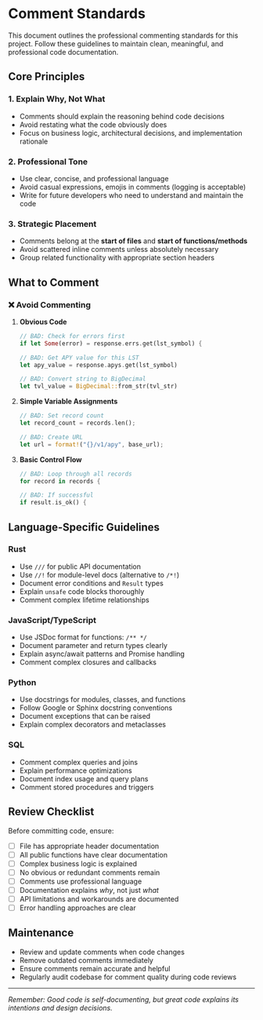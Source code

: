 # Comment Standards

This document outlines the professional commenting standards for this project. Follow these guidelines to maintain clean, meaningful, and professional code documentation.

## Core Principles

### 1. Explain Why, Not What
- Comments should explain the reasoning behind code decisions
- Avoid restating what the code obviously does
- Focus on business logic, architectural decisions, and implementation rationale

### 2. Professional Tone
- Use clear, concise, and professional language
- Avoid casual expressions, emojis in comments (logging is acceptable)
- Write for future developers who need to understand and maintain the code

### 3. Strategic Placement
- Comments belong at the **start of files** and **start of functions/methods**
- Avoid scattered inline comments unless absolutely necessary
- Group related functionality with appropriate section headers

## What to Comment

### ❌ Avoid Commenting

1. **Obvious Code**
   ```rust
   // BAD: Check for errors first
   if let Some(error) = response.errs.get(lst_symbol) {
   
   // BAD: Get APY value for this LST  
   let apy_value = response.apys.get(lst_symbol)
   
   // BAD: Convert string to BigDecimal
   let tvl_value = BigDecimal::from_str(tvl_str)
   ```

2. **Simple Variable Assignments**
   ```rust
   // BAD: Set record count
   let record_count = records.len();
   
   // BAD: Create URL
   let url = format!("{}/v1/apy", base_url);
   ```

3. **Basic Control Flow**
   ```rust
   // BAD: Loop through all records
   for record in records {
   
   // BAD: If successful
   if result.is_ok() {
   ```

## Language-Specific Guidelines

### Rust
- Use `///` for public API documentation
- Use `//!` for module-level docs (alternative to `/*!`)
- Document error conditions and `Result` types
- Explain `unsafe` code blocks thoroughly
- Comment complex lifetime relationships

### JavaScript/TypeScript
- Use JSDoc format for functions: `/** */`
- Document parameter and return types clearly
- Explain async/await patterns and Promise handling
- Comment complex closures and callbacks

### Python
- Use docstrings for modules, classes, and functions
- Follow Google or Sphinx docstring conventions
- Document exceptions that can be raised
- Explain complex decorators and metaclasses

### SQL
- Comment complex queries and joins
- Explain performance optimizations
- Document index usage and query plans
- Comment stored procedures and triggers

## Review Checklist

Before committing code, ensure:

- [ ] File has appropriate header documentation
- [ ] All public functions have clear documentation
- [ ] Complex business logic is explained
- [ ] No obvious or redundant comments remain
- [ ] Comments use professional language
- [ ] Documentation explains *why*, not just *what*
- [ ] API limitations and workarounds are documented
- [ ] Error handling approaches are clear

## Maintenance

- Review and update comments when code changes
- Remove outdated comments immediately
- Ensure comments remain accurate and helpful
- Regularly audit codebase for comment quality during code reviews

---

*Remember: Good code is self-documenting, but great code explains its intentions and design decisions.* 